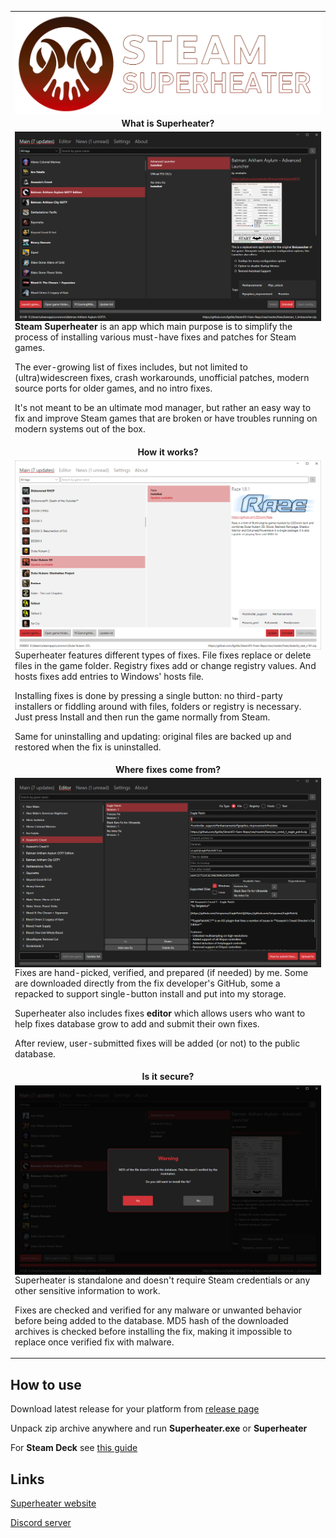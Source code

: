 <table>

<tr>
<td align="center" valign="middle">
<img align="center" width="800" src="img/logo.png">
</td>
</tr>

<tr>
<td align="center" valign="middle">
<b>What is Superheater?</b>
</td>
</tr>

<tr>
<td valign="center">
<img align="right" width="600" src="img/dark.png">

<b>Steam Superheater</b> is an app which main purpose is to simplify the process of installing various must-have fixes and patches for Steam games.

The ever-growing list of fixes includes, but not limited to (ultra)widescreen fixes, crash workarounds, unofficial patches, modern source ports for older games, and no intro fixes. 

It's not meant to be an ultimate mod manager, but rather an easy way to fix and improve Steam games that are broken or have troubles running on modern systems out of the box.

</td>
</tr>

<tr>
<td align="center" valign="middle">
<b>How it works?</b>
</td>
</tr>

<tr>
<td valign="center">
<img align="right" width="600" src="img/light.png">

Superheater features different types of fixes. File fixes replace or delete files in the game folder. Registry fixes add or change registry values. And hosts fixes add entries to Windows' hosts file.

Installing fixes is done by pressing a single button: no third-party installers or fiddling around with files, folders or registry is necessary. Just press Install and then run the game normally from Steam.

Same for uninstalling and updating: original files are backed up and restored when the fix is uninstalled.

</td>
</tr>

<tr>
<td align="center" valign="middle">
<b>Where fixes come from?</b>
</td>
</tr>

<tr>
<td valign="center">
<img align="right" width="600" src="img/editor.png">

Fixes are hand-picked, verified, and prepared (if needed) by me. Some are downloaded directly from the fix developer's GitHub, some a repacked to support single-button install and put into my storage.

Superheater also includes fixes <b>editor</b> which allows users who want to help fixes database grow to add and submit their own fixes.

After review, user-submitted fixes will be added (or not) to the public database.

</td>
</tr>

<tr>
<td align="center" valign="middle">
<b>Is it secure?</b>
</td>
</tr>

<tr>
<td valign="center">
<img align="right" width="600" src="img/md5.png">

Superheater is standalone and doesn't require Steam credentials or any other sensitive information to work.

Fixes are checked and verified for any malware or unwanted behavior before being added to the database. MD5 hash of the downloaded archives is checked before installing the fix, making it impossible to replace once verified fix with malware.

</td>
</tr>

</table>

## How to use

Download latest release for your platform from <a href="https://github.com/fgsfds/Steam-Superheater/releases">release page</a>

Unpack zip archive anywhere and run <b>Superheater.exe</b> or <b>Superheater</b> 

For **Steam Deck** see <a href="https://github.com/fgsfds/Steam-Superheater/wiki/Deck-install-guide">this guide</a>

## Links

<a href="https://superheater.fgsfds.link">Superheater website</a>

<a href="https://discord.gg/mWvKyxR4et">Discord server